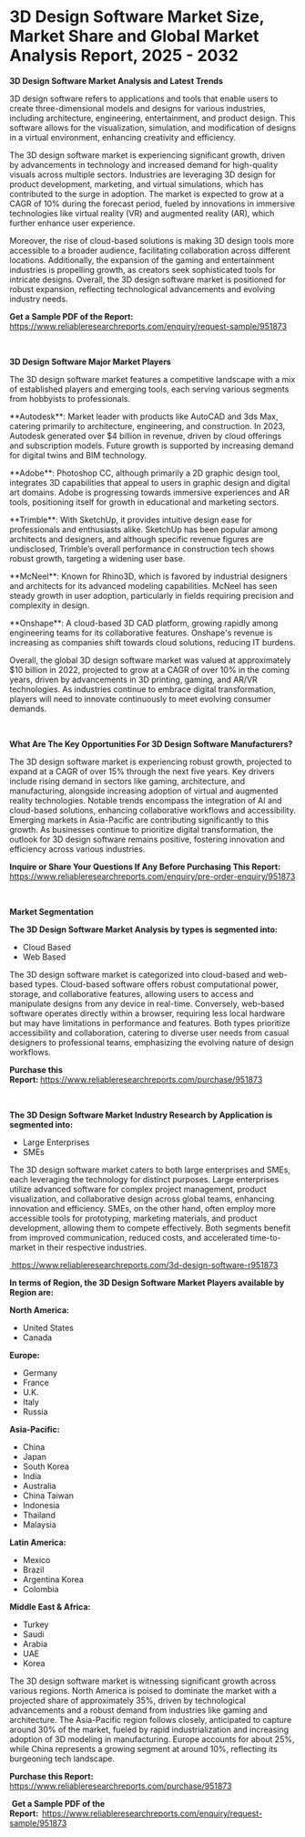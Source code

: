 <p><h1>3D Design Software Market Size, Market Share and Global Market Analysis Report, 2025 - 2032</h1></p><p><strong>3D Design Software Market Analysis and Latest Trends</strong></p>
<p><p>3D design software refers to applications and tools that enable users to create three-dimensional models and designs for various industries, including architecture, engineering, entertainment, and product design. This software allows for the visualization, simulation, and modification of designs in a virtual environment, enhancing creativity and efficiency.</p><p>The 3D design software market is experiencing significant growth, driven by advancements in technology and increased demand for high-quality visuals across multiple sectors. Industries are leveraging 3D design for product development, marketing, and virtual simulations, which has contributed to the surge in adoption. The market is expected to grow at a CAGR of 10% during the forecast period, fueled by innovations in immersive technologies like virtual reality (VR) and augmented reality (AR), which further enhance user experience. </p><p>Moreover, the rise of cloud-based solutions is making 3D design tools more accessible to a broader audience, facilitating collaboration across different locations. Additionally, the expansion of the gaming and entertainment industries is propelling growth, as creators seek sophisticated tools for intricate designs. Overall, the 3D design software market is positioned for robust expansion, reflecting technological advancements and evolving industry needs.</p></p>
<p><strong>Get a Sample PDF of the Report:&nbsp;</strong> <a href="https://www.reliableresearchreports.com/enquiry/request-sample/951873?utm_campaign=2287&utm_medium=2&utm_source=Github&utm_content=ia&utm_term=17042025&utm_id=3d-design-software">https://www.reliableresearchreports.com/enquiry/request-sample/951873</a></p>
<p>&nbsp;</p>
<p><strong>3D Design Software Major Market Players</strong></p>
<p><p>The 3D design software market features a competitive landscape with a mix of established players and emerging tools, each serving various segments from hobbyists to professionals.</p><p>**Autodesk**: Market leader with products like AutoCAD and 3ds Max, catering primarily to architecture, engineering, and construction. In 2023, Autodesk generated over $4 billion in revenue, driven by cloud offerings and subscription models. Future growth is supported by increasing demand for digital twins and BIM technology.</p><p>**Adobe**: Photoshop CC, although primarily a 2D graphic design tool, integrates 3D capabilities that appeal to users in graphic design and digital art domains. Adobe is progressing towards immersive experiences and AR tools, positioning itself for growth in educational and marketing sectors.</p><p>**Trimble**: With SketchUp, it provides intuitive design ease for professionals and enthusiasts alike. SketchUp has been popular among architects and designers, and although specific revenue figures are undisclosed, Trimble’s overall performance in construction tech shows robust growth, targeting a widening user base.</p><p>**McNeel**: Known for Rhino3D, which is favored by industrial designers and architects for its advanced modeling capabilities. McNeel has seen steady growth in user adoption, particularly in fields requiring precision and complexity in design.</p><p>**Onshape**: A cloud-based 3D CAD platform, growing rapidly among engineering teams for its collaborative features. Onshape's revenue is increasing as companies shift towards cloud solutions, reducing IT burdens.</p><p>Overall, the global 3D design software market was valued at approximately $10 billion in 2022, projected to grow at a CAGR of over 10% in the coming years, driven by advancements in 3D printing, gaming, and AR/VR technologies. As industries continue to embrace digital transformation, players will need to innovate continuously to meet evolving consumer demands.</p></p>
<p>&nbsp;</p>
<p><strong>What Are The Key Opportunities For 3D Design Software Manufacturers?</strong></p>
<p><p>The 3D design software market is experiencing robust growth, projected to expand at a CAGR of over 15% through the next five years. Key drivers include rising demand in sectors like gaming, architecture, and manufacturing, alongside increasing adoption of virtual and augmented reality technologies. Notable trends encompass the integration of AI and cloud-based solutions, enhancing collaborative workflows and accessibility. Emerging markets in Asia-Pacific are contributing significantly to this growth. As businesses continue to prioritize digital transformation, the outlook for 3D design software remains positive, fostering innovation and efficiency across various industries.</p></p>
<p><strong>Inquire or Share Your Questions If Any Before Purchasing This Report:</strong> <a href="https://www.reliableresearchreports.com/enquiry/pre-order-enquiry/951873?utm_campaign=2287&utm_medium=2&utm_source=Github&utm_content=ia&utm_term=17042025&utm_id=3d-design-software">https://www.reliableresearchreports.com/enquiry/pre-order-enquiry/951873</a></p>
<p>&nbsp;</p>
<p><strong>Market Segmentation</strong></p>
<p><strong>The 3D Design Software Market Analysis by types is segmented into:</strong></p>
<p><ul><li>Cloud Based</li><li>Web Based</li></ul></p>
<p><p>The 3D design software market is categorized into cloud-based and web-based types. Cloud-based software offers robust computational power, storage, and collaborative features, allowing users to access and manipulate designs from any device in real-time. Conversely, web-based software operates directly within a browser, requiring less local hardware but may have limitations in performance and features. Both types prioritize accessibility and collaboration, catering to diverse user needs from casual designers to professional teams, emphasizing the evolving nature of design workflows.</p></p>
<p><strong>Purchase this Report:&nbsp;</strong><a href="https://www.reliableresearchreports.com/purchase/951873?utm_campaign=2287&utm_medium=2&utm_source=Github&utm_content=ia&utm_term=17042025&utm_id=3d-design-software">https://www.reliableresearchreports.com/purchase/951873</a></p>
<p>&nbsp;</p>
<p><strong>The 3D Design Software Market Industry Research by Application is segmented into:</strong></p>
<p><ul><li>Large Enterprises</li><li>SMEs</li></ul></p>
<p><p>The 3D design software market caters to both large enterprises and SMEs, each leveraging the technology for distinct purposes. Large enterprises utilize advanced software for complex project management, product visualization, and collaborative design across global teams, enhancing innovation and efficiency. SMEs, on the other hand, often employ more accessible tools for prototyping, marketing materials, and product development, allowing them to compete effectively. Both segments benefit from improved communication, reduced costs, and accelerated time-to-market in their respective industries.</p></p>
<p><a href="https://www.reliableresearchreports.com/3d-design-software-r951873?utm_campaign=2287&utm_medium=2&utm_source=Github&utm_content=ia&utm_term=17042025&utm_id=3d-design-software">&nbsp;https://www.reliableresearchreports.com/3d-design-software-r951873</a></p>
<p><strong>In terms of Region, the 3D Design Software Market Players available by Region are:</strong></p>
<p>
    <p> <strong> North America: </strong>
        <ul>
            <li>United States</li>
            <li>Canada</li>
        </ul>
        </p> 
    <p> <strong> Europe: </strong>
        <ul>
            <li>Germany</li>
            <li>France</li>
            <li>U.K.</li>
            <li>Italy</li>
            <li>Russia</li>
        </ul>
        </p> 
    <p> <strong> Asia-Pacific: </strong>
        <ul>
            <li>China</li>
            <li>Japan</li>
            <li>South Korea</li>
            <li>India</li>
            <li>Australia</li>
            <li>China Taiwan</li>
            <li>Indonesia</li>
            <li>Thailand</li>
            <li>Malaysia</li>
        </ul>
        </p> 
    <p> <strong> Latin America: </strong>
        <ul>
            <li>Mexico</li>
            <li>Brazil</li>
            <li>Argentina Korea</li>
            <li>Colombia</li>
        </ul>
        </p> 
    <p> <strong> Middle East & Africa: </strong>
        <ul>
            <li>Turkey</li>
            <li>Saudi</li>
            <li>Arabia</li>
            <li>UAE</li>
            <li>Korea</li>
        </ul>
    </p>
    </p>
<p><p>The 3D design software market is witnessing significant growth across various regions. North America is poised to dominate the market with a projected share of approximately 35%, driven by technological advancements and a robust demand from industries like gaming and architecture. The Asia-Pacific region follows closely, anticipated to capture around 30% of the market, fueled by rapid industrialization and increasing adoption of 3D modeling in manufacturing. Europe accounts for about 25%, while China represents a growing segment at around 10%, reflecting its burgeoning tech landscape.</p></p>
<p><strong>Purchase this Report: </strong><a href="https://www.reliableresearchreports.com/purchase/951873?utm_campaign=2287&utm_medium=2&utm_source=Github&utm_content=ia&utm_term=17042025&utm_id=3d-design-software">https://www.reliableresearchreports.com/purchase/951873</a></p>
<p>&nbsp;<strong>Get a Sample PDF of the Report:&nbsp;&nbsp;</strong><a href="https://www.reliableresearchreports.com/enquiry/request-sample/951873?utm_campaign=2287&utm_medium=2&utm_source=Github&utm_content=ia&utm_term=17042025&utm_id=3d-design-software">https://www.reliableresearchreports.com/enquiry/request-sample/951873</a></p>
<p><strong></strong></p>
<p><p></p><p></p><p></p></p>